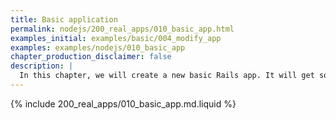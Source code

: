 ```yaml
---
title: Basic application
permalink: nodejs/200_real_apps/010_basic_app.html
examples_initial: examples/basic/004_modify_app
examples: examples/nodejs/010_basic_app
chapter_production_disclaimer: false
description: |
  In this chapter, we will create a new basic Rails app. It will get some new functionality with each new chapter, eventually resembling the real-life app that incorporates the best practices for organizing applications and CI/CD with werf.
---
```


{% include 200_real_apps/010_basic_app.md.liquid %}
